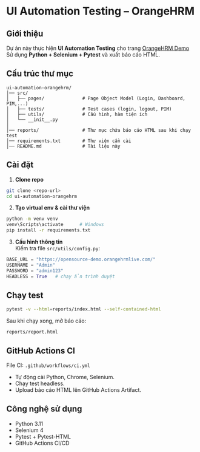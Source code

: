 
# UI Automation Testing – OrangeHRM

## Giới thiệu
Dự án này thực hiện **UI Automation Testing** cho trang [OrangeHRM Demo](https://opensource-demo.orangehrmlive.com/)  
Sử dụng **Python + Selenium + Pytest** và xuất báo cáo HTML.

## Cấu trúc thư mục
```
ui-automation-orangehrm/
│── src/
│   ├── pages/              # Page Object Model (Login, Dashboard, PIM,...)
│   ├── tests/              # Test cases (login, logout, PIM)
│   ├── utils/              # Cấu hình, hàm tiện ích
│   └── __init__.py
│
│── reports/                # Thư mục chứa báo cáo HTML sau khi chạy test
│── requirements.txt        # Thư viện cần cài
│── README.md               # Tài liệu này
```

## Cài đặt
1. **Clone repo**  
```bash
git clone <repo-url>
cd ui-automation-orangehrm
```

2. **Tạo virtual env & cài thư viện**  
```bash
python -m venv venv
venv\Scripts\activate      # Windows
pip install -r requirements.txt
```

3. **Cấu hình thông tin**  
Kiểm tra file `src/utils/config.py`:
```python
BASE_URL = "https://opensource-demo.orangehrmlive.com/"
USERNAME = "Admin"
PASSWORD = "admin123"
HEADLESS = True   # chạy ẩn trình duyệt
```

## Chạy test
```bash
pytest -v --html=reports/index.html --self-contained-html
```

Sau khi chạy xong, mở báo cáo:
```
reports/report.html
```

## GitHub Actions CI
File CI: `.github/workflows/ci.yml`  
- Tự động cài Python, Chrome, Selenium.  
- Chạy test headless.  
- Upload báo cáo HTML lên GitHub Actions Artifact.

## Công nghệ sử dụng
- Python 3.11
- Selenium 4
- Pytest + Pytest-HTML
- GitHub Actions CI/CD
